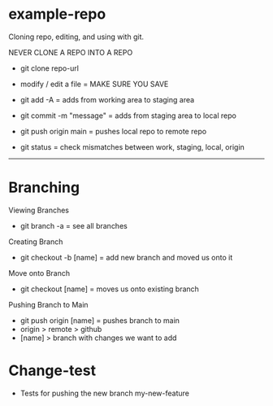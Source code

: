 # example-repo
Cloning repo, editing, and using with git.

NEVER CLONE A REPO INTO A REPO

 - git clone repo-url

  - modify / edit a file = MAKE SURE YOU SAVE
  - git add -A = adds from working area to staging area
  - git commit -m "message" = adds from staging area to local repo
  - git push origin main = pushes local repo to remote repo

  - git status = check mismatches between work, staging, local, origin


---


# Branching

Viewing Branches
 - git branch -a = see all branches

Creating Branch
 - git checkout -b [name] = add new branch and moved us onto it

Move onto Branch
 - git checkout [name] = moves us onto existing branch

Pushing Branch to Main
 - git push origin [name] = pushes branch to main
 - origin > remote > github
 - [name] > branch with changes we want to add


# Change-test
 - Tests for pushing the new branch my-new-feature